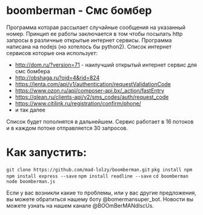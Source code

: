 # boomberman - Смс бомбер

Программа которая рассылает случайные сообщения на указанный номер. 
Принцип ее работы заключается в том чтобы посылать http запросы в различные открытые интернет сервисы. 
Программа написана на nodejs (но хотелось бы python2). Список интернет сервисов которые она использует:

* http://dom.ru/?version=71 -  наилучший открытый интернет сервис для смс бомбера
* http://obshaga.ru?oid=4&rid=824
* https://lenta.com/api/v1/authentication/requestValidationCode
* https://www.ozon.ru/api/composer-api.bx/_action/fastEntry
* https://qlean.ru/clients-api/v2/sms_codes/auth/request_code
* https://www.citilink.ru/registration/confirm/phone/
* и так далее

Список будет пополнятся в дальнейшем. Сервис работает в 16 потоков и в каждом потоке отправляется 30 запросов. 

# Как запустить:

```git clone https://github.com/mad-lolzy/boomberman.git```
```pkg install npm```
```npm install express --save```
```npm install readline --save```
```cd boomberman```
```node boomberman.js```


Если у вас возникли какие то проблемы, или у вас другие предложения, вы можете обратиться нашему боту @bomermansuper_bot. 
Новости вы можете узнать на нашем канале @BOOmBerMANdIscUs.
